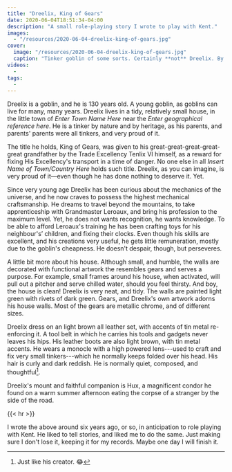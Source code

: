 ```yaml
---
title: "Dreelix, King of Gears"
date: 2020-06-04T18:51:34-04:00
description: "A small role-playing story I wrote to play with Kent."
images:
  - "/resources/2020-06-04-dreelix-king-of-gears.jpg"
cover:
  image: "/resources/2020-06-04-dreelix-king-of-gears.jpg"
  caption: "Tinker goblin of some sorts. Certainly **not** Dreelix. By [Arthur Lorenz](https://www.artstation.com/artwork/ybJYRJ)."
videos:
  - 
tags:
  - 
---
```

Dreelix is a goblin, and he is 130 years old. A young goblin, as goblins can live for many, many years. Dreelix lives in a tidy, relatively small house, in the little town of *Enter Town Name Here* near the *Enter geographical reference here*. He is a tinker by nature and by heritage, as his parents, and parents' parents were all tinkers, and very proud of it.

The title he holds, King of Gears, was given to his great-great-great-great-great grandfather by the Trade Excellency Tenlix VI himself, as a reward for fixing His Excellency's transport in a time of danger. No one else in all *Insert Name of Town/Country Here* holds such title. Dreelix, as you can imagine, is very proud of it—even though he has done nothing to deserve it. Yet.

Since very young age Dreelix has been curious about the mechanics of the universe, and he now craves to possess the highest mechanical craftsmanship. He dreams to travel beyond the mountains, to take apprenticeship with Grandmaster Leroaux, and bring his profession to the maximum level. Yet, he does not wants recognition, he wants knowledge. To be able to afford Leroaux's training he has been crafting toys for his neighbour's’ children, and fixing their clocks. Even though his skills are excellent, and his creations very useful, he gets little remuneration, mostly due to the goblin's cheapness. He doesn't despair, though, but perseveres. 

A little bit more about his house. Although small, and humble, the walls are decorated with functional artwork the resembles gears and serves a purpose. For example, small frames around his house, when activated, will pull out a pitcher and serve chilled water, should you feel thirsty. And boy, the house is clean! Dreelix is very neat, and tidy. The walls are painted light green with rivets of dark green. Gears, and Dreelix's own artwork adorns his house walls. Most of the gears are metallic chrome, and of different sizes. 

Dreelix dress on an light brown all leather set, with accents of tin metal re-enforcing it. A tool belt in which he carries his tools and gadgets never leaves his hips. His leather boots are also light brown, with tin metal accents. He wears a monocle with a high powered lens---used to craft and fix very small tinkers---which he normally keeps folded over his head. His hair is curly and dark reddish. He is normally quiet, composed, and thoughtful[^1]. 

Dreelix's mount and faithful companion is Hux, a magnificent condor he found on a warm summer afternoon eating the corpse of a stranger by the side of the road.

{{< hr >}}

I wrote the above around six years ago, or so, in anticipation to role playing with Kent. He liked to tell stories, and liked me to do the same. Just making sure I don't lose it, keeping it for my records. Maybe one day I will finish it.

[^1]: Just like his creator. :joy:
